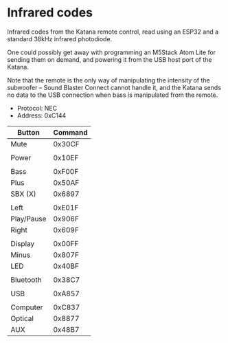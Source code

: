 # Infrared codes

Infrared codes from the Katana remote control, read using an ESP32 and a standard 38kHz infrared photodiode.

One could possibly get away with programming an M5Stack Atom Lite for sending them on demand, and powering it from the USB host port of the Katana.

Note that the remote is the only way of manipulating the intensity of the subwoofer – Sound Blaster Connect cannot handle it, and the Katana sends no data to the USB connection when bass is manipulated from the remote.

- Protocol: NEC
- Address: 0xC144


| Button       | Command  |
|--------------|----------|
| Mute         | 0x30CF   |
| | | |
| Power        | 0x10EF   |
| | | |
| Bass         | 0xF00F   |
| Plus         | 0x50AF   |
| SBX (X)      | 0x6897   |
| | | |
| Left         | 0xE01F   |
| Play/Pause   | 0x906F   |
| Right        | 0x609F   |
| | | |
| Display      | 0x00FF   |
| Minus        | 0x807F   |
| LED          | 0x40BF   |
| | | |
| Bluetooth    | 0x38C7   |
| | | |
| USB          | 0xA857   |
| | | |
| Computer     | 0xC837   |
| Optical      | 0x8877   |
| AUX          | 0x48B7   |
